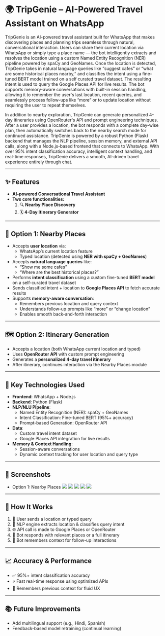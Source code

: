 # 🌍 TripGenie – AI-Powered Travel Assistant on WhatsApp

TripGenie is an AI-powered travel assistant built for WhatsApp that makes discovering places and planning trips seamless through natural, conversational interaction. Users can share their current location via WhatsApp or simply type a place name — the bot intelligently extracts and resolves the location using a custom Named Entity Recognition (NER) pipeline powered by spaCy and GeoNames. Once the location is detected, TripGenie takes in natural language queries like “suggest cafes” or “what are some historical places nearby,” and classifies the intent using a fine-tuned BERT model trained on a self curated travel dataset. The resulting intent is used to query the Google Places API for live results. The bot supports memory-aware conversations with built-in session handling, allowing it to remember the user's last location, recent queries, and seamlessly process follow-ups like “more” or to update location without requiring the user to repeat themselves.

In addition to nearby exploration, TripGenie can generate personalized 4-day itineraries using OpenRouter's API and prompt engineering techniques. After a user provides a location, the bot responds with a complete day-wise plan, then automatically switches back to the nearby search mode for continued assistance. TripGenie is powered by a robust Python (Flask) backend that manages the NLP pipeline, session memory, and external API calls, along with a Node.js-based frontend that connects to WhatsApp. With over 95% intent classification accuracy, intelligent context handling, and real-time responses, TripGenie delivers a smooth, AI-driven travel experience entirely through chat.

---

## ✨ Features

- **AI-powered Conversational Travel Assistant**
- **Two core functionalities:**
  1. 🔍 **Nearby Place Discovery**
  2. 🗓️ **4-Day Itinerary Generator**

---

## 💬 Option 1: Nearby Places

- Accepts **user location** via:
  - WhatsApp’s current location feature
  - Typed location (detected using **NER with spaCy + GeoNames**)
- Accepts **natural language queries** like:
  - “Show me some cafes”
  - “Where are the best historical places?”
- Performs **intent classification** using a custom fine-tuned **BERT model** on a self-curated travel dataset
- Sends classified intent + location to **Google Places API** to fetch accurate results
- Supports **memory-aware conversation**:
  - Remembers previous location and query context
  - Understands follow-up prompts like “more” or “change location”
  - Enables smooth back-and-forth interaction

---

## 🗺️ Option 2: Itinerary Generation

- Accepts a location (both WhatsApp current location and typed)
- Uses **OpenRouter API** with custom prompt engineering
- Generates a **personalized 4-day travel itinerary**
- After itinerary, continues interaction via the Nearby Places module

---

## 🧠 Key Technologies Used

- **Frontend**: WhatsApp + Node.js
- **Backend**: Python (Flask)
- **NLP/NLU Pipeline**:
  - Named Entity Recognition (NER): spaCy + GeoNames
  - Intent Classification: Fine-tuned BERT (95%+ accuracy)
  - Prompt-based Generation: OpenRouter API
- **Data**:
  - Custom travel intent dataset
  - Google Places API integration for live results
- **Memory & Context Handling**:
  - Session-aware conversations
  - Dynamic context tracking for user location and query type

---

## 📸 Screenshots

 - Option 1: Nearby Places
![](./screenshots/1.png)
![](./screenshots/2.png)
![](./screenshots/3.png)
![](./screenshots/4.png)
![](./screenshots/5.png)

---

## 🚀 How It Works

1. 🧭 User sends a location or typed query
2. 🧠 NLP engine extracts location & classifies query intent
3. 🌐 API call is made to Google Places or OpenRouter
4. 💬 Bot responds with relevant places or a full itinerary
5. 🔄 Bot remembers context for follow-up interactions

---

## 📈 Accuracy & Performance

- ✅ 95%+ intent classification accuracy
- ⚡ Fast real-time response using optimized APIs
- 🧠 Remembers previous context for fluid UX

---

## 📚 Future Improvements

- Add multilingual support (e.g., Hindi, Spanish)
- Feedback-based model retraining (continual learning)
